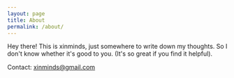 ```yaml
---
layout: page
title: About
permalink: /about/
---
```


Hey there! This is xinminds, just somewhere to write down my thoughts. So I don\'t know whether it\'s good to you. (It\'s so great if you find it helpful).


Contact: xinminds@gmail.com
